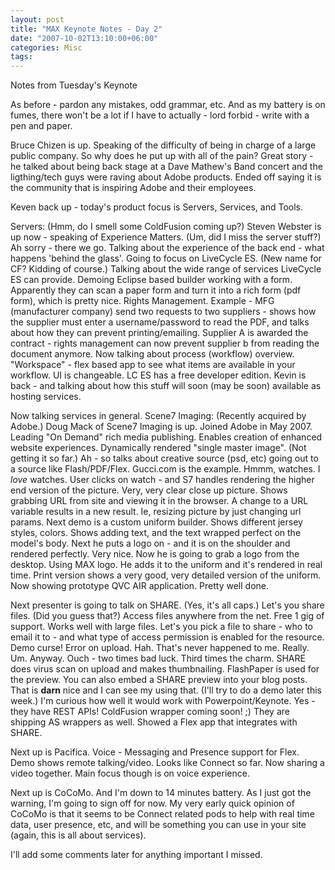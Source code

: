 ```yaml
---
layout: post
title: "MAX Keynote Notes - Day 2"
date: "2007-10-02T13:10:00+06:00"
categories: Misc 
tags: 
---
```


Notes from Tuesday's Keynote

As before - pardon any mistakes, odd grammar, etc. And as my battery is on fumes, there won't be
a lot if I have to actually - lord forbid - write with a pen and paper.

Bruce Chizen is up. Speaking of the difficulty of being in charge of a large public company. So why does he put up with all of the pain? Great story - he talked about being back stage at a Dave Mathew's Band concert and the ligthing/tech guys were raving about Adobe products. Ended off saying it is the community that is inspiring Adobe and their employees.

Keven back up - today's product focus is Servers, Services, and Tools.

Servers: (Hmm, do I smell some ColdFusion coming up?) Steven Webster is up now - speaking of Experience Matters. (Um, did I miss the server stuff?) Ah sorry - there we go. Talking about the experience of the back end - what happens 'behind the glass'. Going to focus on LiveCycle ES. (New name for CF? Kidding of course.) Talking about the wide range of services LiveCycle ES can provide. Demoing Eclipse based builder working with a form. Apparently they can scan a paper form and turn it into a rich form (pdf form), which is pretty nice. Rights Management. Example - MFG (manufacturer company) send two requests to two suppliers - shows how the supplier must enter a username/password to read the PDF, and talks about how they can prevent printing/emailing. Supplier A is awarded the contract - rights management can now prevent supplier b from reading the document anymore. Now talking about process (workflow) overview. "Workspace" - flex based app to see what items are available in your workflow. UI is changeable. LC ES has a free developer edition. Kevin is back - and talking about how this stuff will soon (may be soon) available as hosting services.

Now talking services in general. Scene7 Imaging: (Recently acquired by Adobe.) Doug Mack of Scene7 Imaging is up. Joined Adobe in May 2007. Leading "On Demand" rich media publishing. Enables creation of enhanced website experiences. Dynamically rendered "single master image". (Not getting it so far.) Ah - so talks about creative source (psd, etc) going out to a source like Flash/PDF/Flex. Gucci.com is the example. Hmmm, watches. I _love_ watches. User clicks on watch - and S7 handles rendering the higher end version of the picture. Very, very clear close up picture. Shows grabbing URL from site and viewing it in the browser. A change to a URL variable results in a new result. Ie, resizing picture by just changing url params. Next demo is a custom uniform builder. Shows different jersey styles, colors. Shows adding text, and the text wrapped perfect on the model's body. Next he puts a logo on - and it is on the shoulder and rendered perfectly. Very nice. Now he is going to grab a logo from the desktop. Using MAX logo. He adds it to the uniform and it's rendered in real time. Print version shows a very good, very detailed version of the uniform. Now showing prototype QVC AIR application. Pretty well done. 

Next presenter is going to talk on SHARE. (Yes, it's all caps.) Let's you share files. (Did you guess that?) Access files anywhere from the net. Free 1 gig of support. Works well with large files. Let's you pick a file to share - who to email it to - and what type of access permission is enabled for the resource. Demo curse! Error on upload. Hah. That's never happened to me. Really. Um. Anyway. Ouch - two times bad luck. Third times the charm. SHARE does virus scan on upload and makes thumbnailing. FlashPaper is used for the preview. You can also embed a SHARE preview into your blog posts. That is <b>darn</b> nice and I can see my using that. (I'll try to do a demo later this week.) I'm curious how well it would work with Powerpoint/Keynote. Yes - they have REST APIs! ColdFusion wrapper coming soon! ;) They are shipping AS wrappers as well. Showed a Flex app that integrates with SHARE. 

Next up is Pacifica. Voice - Messaging and Presence support for Flex. Demo shows remote talking/video. Looks like Connect so far. Now sharing a video together. Main focus though is on voice experience. 

Next up is CoCoMo. And I'm down to 14 minutes battery. As I just got the warning, I'm going to sign off for now. My very early quick opinion of CoCoMo is that it seems to be Connect related pods to help with real time data, user presence, etc, and will be something you can use in your site (again, this is all about services).

I'll add some comments later for anything important I missed.